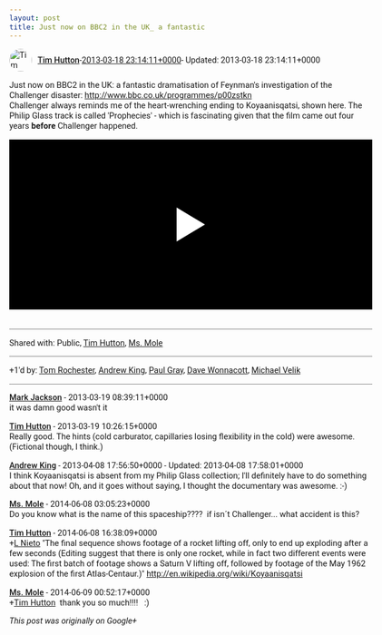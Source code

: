 ```yaml
---
layout: post
title: Just now on BBC2 in the UK_ a fantastic
---
```


<html><head><meta charset="utf-8"><title>Just now on BBC2 in the UK: a fantastic dramatisation of Feynman&amp;#39;s invest...</title><style>body {font: 11pt Roboto, Arial, sans-serif; max-width: 640px; margin: 24px;}.author-photo {border-radius: 50%; margin-right: 10px; width: 40px;}.author {font-weight: 500;}.main-content {margin: 15px 0 15px;}.post-title {font-weight: bold;}.location {display: block; margin-top: 15px;}.location img {float: left; margin-right: 5px; width: 20px;}.media-link {display: inline-block; max-width: 100%; vertical-align: top;}.media-link p {margin-top: 5px; max-height: 4em; overflow: scroll;}.media {max-height: 100vh; max-width: 100%;}.video-placeholder {background: black; display: flex; height: 300px; max-width: 100%; width: 640px;}.play-icon {border-bottom: 30px solid transparent; border-left: 50px solid white; border-top: 30px solid transparent; color: white; margin: auto;}.album {max-height: 800px; overflow: scroll; width: calc(100vw - 48px);}.album .media-link {margin-right: 5px; max-width: 250px;}.album .media {max-height: 250px;}.link-embed {border-top: 1px solid lightgrey; display: block; margin-top: 20px;}.link-embed img {max-width: 100%;}.inline-link-embed {display: block;}.inline-link-embed img {vertical-align: middle;}.link-title {display: inline-block; font-size: medium; font-weight: 300; padding-left: 1em;}.reshare-attribution {display: block; font-weight: bold; margin-bottom: 10px;}.poll-image {margin-bottom: 5px; max-height: 300px; max-width: 500px;}.poll-choice {align-items: center; display: flex; margin-bottom: 5px; max-width: 500px;}.poll-choice-percentage {background-color: lightblue; height: 100%; left: 0; position: absolute; z-index: -1;}.poll-choice-selected {margin-right: 5px;}.poll-choice-results {border: 1px solid lightgray; border-radius: 5px; display: flex; line-height: 40px; overflow: hidden; padding: 0 8px; position: relative;}.poll-choice-results, .poll-choice-description {flex-grow: 1; margin-right: 10px;}.poll-choice-image {width: 100%;}.poll-choice-image, .poll-choice-image img {max-height: 40px; max-width: 100px;}.poll-choice-votes {max-height: 100px; overflow: auto;}.plus-entity-embed {color: black; display: block; text-decoration: none;}.plus-entity-embed-cover-photo {max-height: 300px; max-width: 100%;}.plus-entity-embed-info {padding: 0 1em 1em;}.plus-entity-embed-info h2 {font-weight: 500; margin: 10px 0;}.plus-entity-embed-info p {font-size: small; margin: 0;}.collection-owner-avatar {border-radius: 50%; border: 2px solid white; height: 40px; margin-top: -22px;}.visibility {padding: 1em 0; border-top: 1px solid grey;}.post-activity {padding: 1em 0; border-top: 1px solid grey;}.comments {border-top: 1px solid gray; padding-top: 1em;}.comment + .comment {margin-top: 1em;}.comment .media-link, .comment .inline-link-embed {margin-top: 5px;}</style></head><body><div style="margin-bottom:1em;"><div style="display:flex; align-items:center"><img class="author-photo" src="https://lh4.googleusercontent.com/-epo4ZZKNqEw/AAAAAAAAAAI/AAAAAAAAVSU/qu3LpcHEnoQ/s64-c/photo.jpg" alt="Tim Hutton"><a href="https://plus.google.com/+TimHutton" target="_blank" class="author">Tim Hutton</a> - <a target="_blank" href="https://plus.google.com/+TimHutton/posts/4VYSqPFHRgc">2013-03-18 23:14:11+0000</a><span> - Updated: 2013-03-18 23:14:11+0000</span></div><div class="main-content">Just now on BBC2 in the UK: a fantastic dramatisation of Feynman&#39;s investigation of the Challenger disaster: <a rel="nofollow" target="_blank" href="http://www.bbc.co.uk/programmes/p00zstkn" class="ot-anchor bidi_isolate" jslog="10929; track:click" dir="ltr">http://www.bbc.co.uk/programmes/p00zstkn</a><br>Challenger always reminds me of the heart-wrenching ending to Koyaanisqatsi, shown here. The Philip Glass track is called &#39;Prophecies&#39; - which is fascinating given that the film came out four years <b>before</b> Challenger happened.</div><a href="http://www.youtube.com/watch?v=i1kOW-luAoI" target="_blank" class="media-link"><div class="video-placeholder" title=" "><span class="play-icon"></span></div><p> </p></a></div><div class="visibility">Shared with: Public, <a href="https://plus.google.com/110214848059767137292">Tim Hutton</a>, <a href="https://plus.google.com/103000693356395423377">Ms. Mole</a></div><div class="post-activity"><div class="plus-oners">+1'd by: <a href="https://plus.google.com/107158252854677964466">Tom Rochester</a>, <a href="https://plus.google.com/+AndrewGKing">Andrew King</a>, <a href="https://plus.google.com/+PaulGrayUK">Paul Gray</a>, <a href="https://plus.google.com/+DaveWonnacott">Dave Wonnacott</a>, <a href="https://plus.google.com/109912852671536940136">Michael Velik</a></div></div><div class="comments"><div class="comment"><a target="_blank" href="https://plus.google.com/110644676207688363950" class="author">Mark Jackson</a><span class="time"> - 2013-03-19 08:39:11+0000</span><div class="comment-content">it was damn good wasn&#39;t it</div></div><div class="comment"><a target="_blank" href="https://plus.google.com/+TimHutton" class="author">Tim Hutton</a><span class="time"> - 2013-03-19 10:26:15+0000</span><div class="comment-content">Really good. The hints (cold carburator, capillaries losing flexibility in the cold) were awesome. (Fictional though, I think.)</div></div><div class="comment"><a target="_blank" href="https://plus.google.com/+AndrewGKing" class="author">Andrew King</a><span class="time"> - 2013-04-08 17:56:50+0000</span><span> - Updated: 2013-04-08 17:58:01+0000</span><div class="comment-content">I think Koyaanisqatsi is absent from my Philip Glass collection; I&#39;ll definitely have to do something about that now! Oh, and it goes without saying, I thought the documentary was awesome. :-)</div></div><div class="comment"><a target="_blank" href="https://plus.google.com/103000693356395423377" class="author">Ms. Mole</a><span class="time"> - 2014-06-08 03:05:23+0000</span><div class="comment-content">Do you know what is the name of this spaceship????  if isn´t Challenger... what accident is this?</div></div><div class="comment"><a target="_blank" href="https://plus.google.com/+TimHutton" class="author">Tim Hutton</a><span class="time"> - 2014-06-08 16:38:09+0000</span><div class="comment-content"><span class="proflinkWrapper"><span class="proflinkPrefix">+</span><a class="proflink bidi_isolate" href="https://plus.google.com/103000693356395423377" oid="103000693356395423377" >L Nieto</a></span> &quot;The final sequence shows footage of a rocket lifting off, only to end up exploding after a few seconds (Editing suggest that there is only one rocket, while in fact two different events were used: The first batch of footage shows a Saturn V lifting off, followed by footage of the May 1962 explosion of the first Atlas-Centaur.)&quot; <a rel="nofollow" target="_blank" href="http://en.wikipedia.org/wiki/Koyaanisqatsi" class="ot-anchor bidi_isolate" jslog="10929; track:click" dir="ltr">http://en.wikipedia.org/wiki/Koyaanisqatsi</a></div></div><div class="comment"><a target="_blank" href="https://plus.google.com/103000693356395423377" class="author">Ms. Mole</a><span class="time"> - 2014-06-09 00:52:17+0000</span><div class="comment-content"><span class="proflinkWrapper"><span class="proflinkPrefix">+</span><a class="proflink bidi_isolate" href="https://plus.google.com/110214848059767137292" oid="110214848059767137292" >Tim Hutton</a></span>  thank you so much!!!!   :) </div></div></div></body></html>

<i>This post was originally on Google+</i>